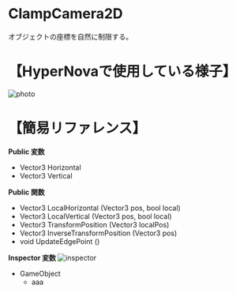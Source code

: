 # ClampCamera2D
オブジェクトの座標を自然に制限する。

# 【HyperNovaで使用している様子】
![photo](https://user-images.githubusercontent.com/62167170/135420826-ba6d20b7-b309-40db-996b-9e0dcee97285.png)

# 【簡易リファレンス】
**Public 変数**
* Vector3 Horizontal
* Vector3 Vertical

**Public 関数**
* Vector3 LocalHorizontal (Vector3 pos, bool local)
* Vector3 LocalVertical (Vector3 pos, bool local)
* Vector3 TransformPosition (Vector3 localPos)
* Vector3 InverseTransformPosition (Vector3 pos)
* void UpdateEdgePoint ()

**Inspector 変数**
![inspector](https://user-images.githubusercontent.com/62167170/135424470-73991220-c987-4880-8ab4-7560d2b2d906.png)
* GameObject
  - aaa

